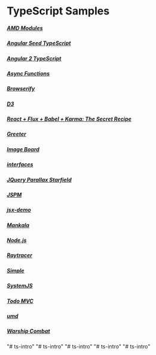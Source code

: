 # TypeScript Samples

##### [AMD Modules](amd/README.md)

##### [Angular Seed TypeScript](angular1/README.md)

##### [Angular 2 TypeScript](angular2/README.md)

##### [Async Functions](async/README.md)

##### [Browserify](browserify/README.md)

##### [D3](d3/README.md)

##### [React + Flux + Babel + Karma: The Secret Recipe](react-flux-babel-karma/README.md)

##### [Greeter](greeter/README.md)

##### [Image Board](imageboard/README.md)

##### [interfaces](interfaces/README.md)

##### [JQuery Parallax Starfield](jquery/README.md)

##### [JSPM](jspm/README.md)

##### [jsx-demo](jsx/README.md)

##### [Mankala](mankala/README.md)

##### [Node.js](node/README.md)

##### [Raytracer](raytracer/README.md)

##### [Simple](simple/README.md)

##### [SystemJS](systemjs/README.md)

##### [Todo MVC](todomvc/README.md)

##### [umd](umd/README.md)

##### [Warship Combat](warship/README.md)
"# ts-intro" 
"# ts-intro" 
"# ts-intro" 
"# ts-intro" 
"# ts-intro" 
